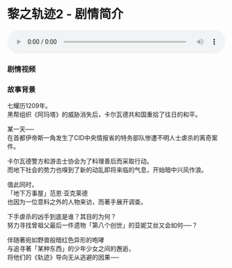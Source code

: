 # 黎之轨迹2 - 剧情简介

<audio controls autoplay loop style="width: 100%">
	<source src="/bgms/kuro/ed91225.mp3" type="audio/mpeg">
	Your browser does not support the audio element.
</audio>

### 剧情视频


### 故事背景
七耀历1209年。  
黑帮组织《阿玛塔》的威胁消失后，卡尔瓦德共和国重拾了往日的和平。  
  
某一天──  
在首都伊帝斯一角发生了CID中央情报省的特务部队惨遭不明人士虐杀的离奇案件。  
  
卡尔瓦德警方和游击士协会为了料理善后而采取行动。  
而地下社会的势力也嗅到了新的动乱即将来临的气息，开始暗中兴风作浪。  
  
值此同时，  
「地下万事屋」范恩‧亚克莱德  
也因为一位意料之外的人物来访，而著手展开调查。  
  
下手虐杀的凶手到底是谁？其目的为何？  
努力寻找曾祖父最后一件遗物「第八个创世」的亚妮艾丝又会如何──？  
  
伴随著宛如野兽般暗红色异形的咆哮  
与追寻著「某种东西」的少年少女之间的邂逅，  
将他们的《轨迹》导向无从逃避的因果──  
